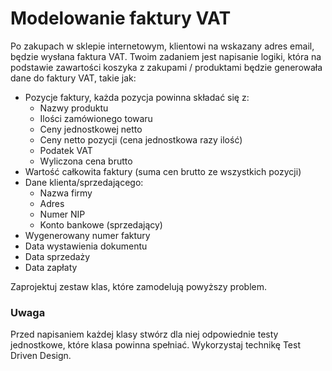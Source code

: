 # Modelowanie faktury VAT

Po zakupach w sklepie internetowym, klientowi na wskazany adres email, będzie wysłana faktura VAT.
Twoim zadaniem jest napisanie logiki, która na podstawie zawartości koszyka z zakupami / produktami
będzie generowała dane do faktury VAT, takie jak:

- Pozycje faktury, każda pozycja powinna składać się z:
  - Nazwy produktu
  - Ilości zamówionego towaru
  - Ceny jednostkowej netto
  - Ceny netto pozycji (cena jednostkowa razy ilość)
  - Podatek VAT
  - Wyliczona cena brutto
- Wartość całkowita faktury (suma cen brutto ze wszystkich pozycji)
- Dane klienta/sprzedającego:
  - Nazwa firmy
  - Adres
  - Numer NIP
  - Konto bankowe (sprzedający)
- Wygenerowany numer faktury
- Data wystawienia dokumentu
- Data sprzedaży
- Data zapłaty

Zaprojektuj zestaw klas, które zamodelują powyższy problem.

### Uwaga

Przed napisaniem każdej klasy stwórz dla niej odpowiednie testy jednostkowe, które klasa powinna spełniać.
Wykorzystaj technikę Test Driven Design.
